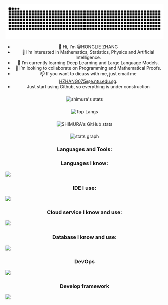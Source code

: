 <div align="center">
<img src="https://raw.githubusercontent.com/SHIMURA0/SHIMURA0/output/snake.svg" alt="Snake animation"/>

- 👋 Hi, I’m @HONGLIE ZHANG
- 👀 I’m interested in Mathematics, Statistics, Physics and Artificial Intelligence.
- 🌱 I’m currently learning Deep Learning and Large Language Models.
- 💞️ I’m looking to collaborate on Programming and Mathematical Proofs.
- 📫 If you want to dicuss with me, just email me HZHANG075@e.ntu.edu.sg.
- Just start using Github, so everything is under construction 

###
![shimura's stats](https://github-readme-stats.vercel.app/api/wakatime?username=@SHIMURA&langs_count=26&layout=compact)
###
![Top Langs](https://github-readme-stats.vercel.app/api/top-langs/?username=SHIMURA0&layout=pie)
###
![SHIMURA's GitHub stats](https://github-readme-stats.vercel.app/api?username=SHIMURA0&show_icons=true&theme=transparent)
###
<img src="https://github-readme-stats.vercel.app/api?username=SHIMURA0&hide_title=false&hide_rank=false&show_icons=true&include_all_commits=true&count_private=true&disable_animations=false&theme=github-light&locale=en&hide_border=false" height="150" alt="stats graph"  />

### Languages and Tools:


<h3>Languages I know:</h3>

<p align="left">
  <a href="https://skillicons.dev">
    <img src="https://skillicons.dev/icons?i=js,html,css,ts,py,go,rust,swift,java,cpp,c,haskell,cs,kotlin,zig,dart,latex&theme=light" />
  </a>
</p>

<h3>IDE I use:</h3>

<p align="left">
  <a href="https://skillicons.dev">
    <img src="https://skillicons.dev/icons?i=pycharm,webstorm,clion,idea,vscode&theme=light" />
  </a>
</p>

<h3>Cloud service I know and use:</h3>

<p align="left">
  <a href="https://skillicons.dev">
    <img src="https://skillicons.dev/icons?i=aws,azure,gcp&theme=light" />
  </a>
</p>

<h3>Database I know and use:</h3>

<p align="left">
  <a href="https://skillicons.dev">
    <img src="https://skillicons.dev/icons?i=mysql,postgres,mongodb,redis&theme=light" />
  </a>
</p>

<h3>DevOps</h3>

<p align="left">
  <a href="https://skillicons.dev">
    <img src="https://skillicons.dev/icons?i=git,docker,kubernetes,githubactions,powershell,bash,ubuntu,apple&theme=light" />
  </a>
</p>

<h3>Develop framework</h3>

<p align="left">
  <a href="https://skillicons.dev">
    <img src="https://skillicons.dev/icons?i=react,fastapi,vite,flutter,nextjs,nginx,cloudflare,postman,pytorch,rabbitmq,spring,tailwind,unity,tensorflow,bun,vercel,notion&theme=light" />
  </a>
</p>


<!---
SHIMURA0/SHIMURA0 is a ✨ special ✨ repository because its `README.md` (this file) appears on your GitHub profile.
You can click the Preview link to take a look at your changes.
--->
